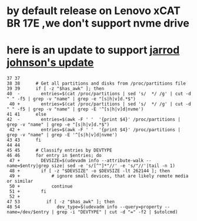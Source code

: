 # by default release on  Lenovo xCAT BR 17E ,we don't support nvme drive 
# here is an update to support [jarrod johnson's update ](https://github.com/jjohnson42/xcat-core/commit/3df67da101547ab2f9c52864dd75f2fb2f302e55)
```
37 37    
38 38      # Get all partitions and disks from /proc/partitions file  
39 39      if [ -z "$has_awk" ]; then  
40  -        entries=$(cat /proc/partitions | sed 's/  */ /g' | cut -d " " -f5 | grep -v "name" | grep -e "[s|h|v]d.*$")  
 40 +        entries=$(cat /proc/partitions | sed 's/  */ /g' | cut -d " " -f5 | grep -v "name" | grep -E '^[s|h|v]d|nvme')  
41 41      else  
42  -        entries=$(awk -F ' '  '{print $4}' /proc/partitions | grep -v "name" | grep -e "[s|h|v]d.*$")  
 42 +        entries=$(awk -F ' '  '{print $4}' /proc/partitions | grep -v "name" | grep -E '^[s|h|v]d|nvme')  
43 43      fi      
44 44    
45 45      # Classify entries by DEVTYPE  
46 46      for entry in $entries; do  
 47 +        DEVSIZE=$(udevadm info --attribute-walk --name=$entry|grep size| sed -e 's/[^"]*"//' -e 's/"//'|tail -n 1)  
 48 +        if [ -z "$DEVSIZE" -o $DEVSIZE -lt 262144 ]; then  
 49 +            # ignore small devices, that are likely remote media or similar  
 50 +            continue  
 51 +        fi  
 52 +  
47 53          if [ -z "$has_awk" ]; then  
48 54              dev_type=$(udevadm info --query=property --name=/dev/$entry | grep -i "DEVTYPE" | cut -d "=" -f2 | $utolcmd)  
```

